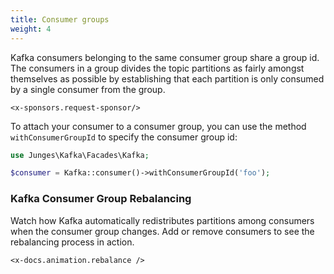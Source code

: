 ```yaml
---
title: Consumer groups
weight: 4
---
```


Kafka consumers belonging to the same consumer group share a group id. The consumers in a group divides the topic partitions as fairly amongst themselves as possible by establishing that each partition is only consumed by a single consumer from the group.

```+parse
<x-sponsors.request-sponsor/>
```

To attach your consumer to a consumer group, you can use the method `withConsumerGroupId` to specify the consumer group id:

```php
use Junges\Kafka\Facades\Kafka;

$consumer = Kafka::consumer()->withConsumerGroupId('foo');
```

### Kafka Consumer Group Rebalancing

Watch how Kafka automatically redistributes partitions among consumers when the consumer group changes. Add or remove consumers to see the rebalancing process in action.

```+parse
<x-docs.animation.rebalance />
```